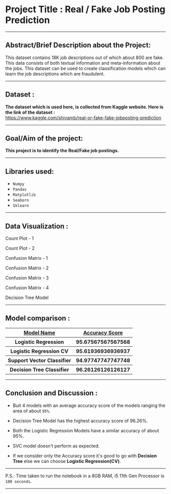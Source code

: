 # Project Title : Real / Fake Job Posting Prediction
<!-- cover image -->

<hr>

## Abstract/Brief Description about the Project:
This dataset contains 18K job descriptions out of which about 800 are fake. This data consists of both textual information and meta-information about the jobs. This dataset can be used to create classification models which can learn the job descriptions which are fraudulent.
<hr>

## Dataset : 
**The dataset which is used here, is collected from Kaggle website. Here is the link of the dataset :** <br>
https://www.kaggle.com/shivamb/real-or-fake-fake-jobposting-prediction
<hr>

## Goal/Aim of the project: 
**This project is to identify the Real/Fake job postings.**
<hr>

## Libraries used: 
- ```Numpy```
- ```Pandas```
- ```Matplotlib```
- ```Seaborn```
- ```Sklearn```
<hr>

## Data Visualization :

Count Plot - 1 
<!--  -->

Count Plot - 2
<!--  -->

Confusion Matrix - 1
<!--  -->

Confusion Matrix - 2
<!--  -->

Confusion Matrix - 3
<!--  -->

Confusion Matrix - 4
<!--  -->

Decision Tree Model
<!-- -->
<hr>

## Model comparison :
<table>
    <tr>
        <th><u>Model Name</u></th>
        <th><u>Accuracy Score</u></th>
    </tr>
    <tr>
        <th>Logistic Regression</th>
        <th> 95.67567567567568 </th>
    </tr>
    <tr>
        <th>Logistic Regression CV</th>
        <th> 95.61936936936937 </th>
    </tr>
    <tr>
        <th>Support Vector Classifier</th>
        <th> 94.97747747747748 </th>
    </tr>
    <tr>
        <th>Decision Tree Classifier</th>
        <th> 96.26126126126127 </th>
    </tr>
</table>
<hr>

## Conclusion and Discussion :
- Buit 4 models with an average accuracy score of the models ranging the area of about ```95%```.

- Decision Tree Model has the highest accuracy score of 96.26%.

- Both the Logistic Regression Models have a similar accuracy of about 95%.

- SVC model doesn't perform as expected.

- If we consider only the Accuracy score it's good to go with **Decision Tree** else we can choose **Logistic Regression(CV)**.
<hr>

P.S.: Time taken to run the notebook in a 8GB RAM, i5 11th Gen Processor is ```180 seconds```.
<hr>
